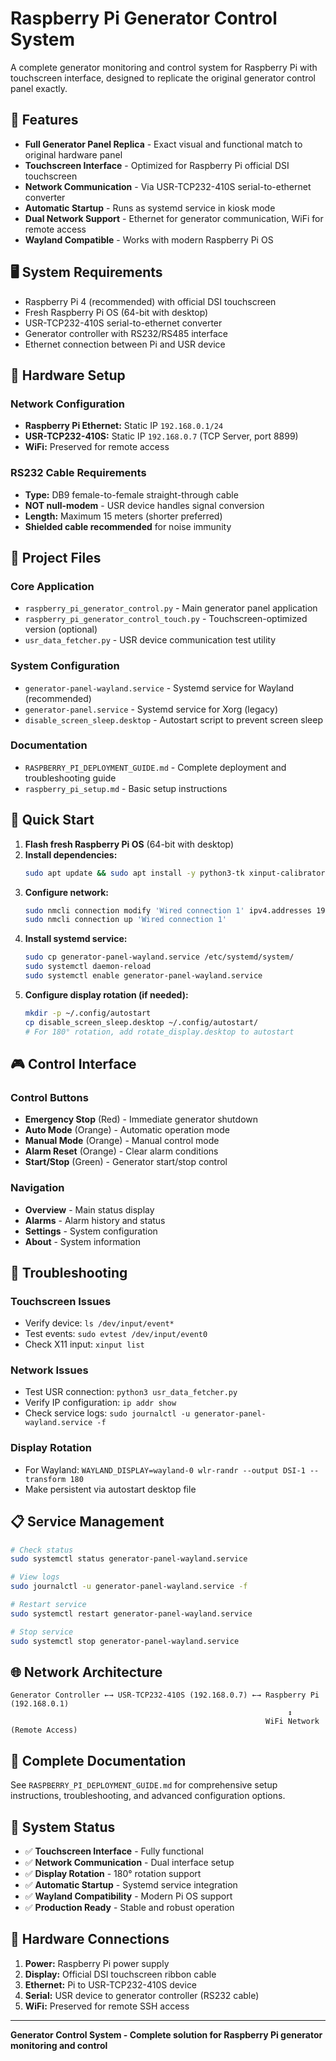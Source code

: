 # Raspberry Pi Generator Control System

A complete generator monitoring and control system for Raspberry Pi with touchscreen interface, designed to replicate the original generator control panel exactly.

## 🎯 Features

- **Full Generator Panel Replica** - Exact visual and functional match to original hardware panel
- **Touchscreen Interface** - Optimized for Raspberry Pi official DSI touchscreen
- **Network Communication** - Via USR-TCP232-410S serial-to-ethernet converter
- **Automatic Startup** - Runs as systemd service in kiosk mode
- **Dual Network Support** - Ethernet for generator communication, WiFi for remote access
- **Wayland Compatible** - Works with modern Raspberry Pi OS

## 🖥️ System Requirements

- Raspberry Pi 4 (recommended) with official DSI touchscreen
- Fresh Raspberry Pi OS (64-bit with desktop)
- USR-TCP232-410S serial-to-ethernet converter
- Generator controller with RS232/RS485 interface
- Ethernet connection between Pi and USR device

## 🔧 Hardware Setup

### Network Configuration
- **Raspberry Pi Ethernet:** Static IP `192.168.0.1/24`
- **USR-TCP232-410S:** Static IP `192.168.0.7` (TCP Server, port 8899)
- **WiFi:** Preserved for remote access

### RS232 Cable Requirements
- **Type:** DB9 female-to-female straight-through cable
- **NOT null-modem** - USR device handles signal conversion
- **Length:** Maximum 15 meters (shorter preferred)
- **Shielded cable recommended** for noise immunity

## 📁 Project Files

### Core Application
- `raspberry_pi_generator_control.py` - Main generator panel application
- `raspberry_pi_generator_control_touch.py` - Touchscreen-optimized version (optional)
- `usr_data_fetcher.py` - USR device communication test utility

### System Configuration
- `generator-panel-wayland.service` - Systemd service for Wayland (recommended)
- `generator-panel.service` - Systemd service for Xorg (legacy)
- `disable_screen_sleep.desktop` - Autostart script to prevent screen sleep

### Documentation
- `RASPBERRY_PI_DEPLOYMENT_GUIDE.md` - Complete deployment and troubleshooting guide
- `raspberry_pi_setup.md` - Basic setup instructions

## 🚀 Quick Start

1. **Flash fresh Raspberry Pi OS** (64-bit with desktop)
2. **Install dependencies:**
   ```bash
   sudo apt update && sudo apt install -y python3-tk xinput-calibrator evtest
   ```
3. **Configure network:**
   ```bash
   sudo nmcli connection modify 'Wired connection 1' ipv4.addresses 192.168.0.1/24 ipv4.method manual
   sudo nmcli connection up 'Wired connection 1'
   ```
4. **Install systemd service:**
   ```bash
   sudo cp generator-panel-wayland.service /etc/systemd/system/
   sudo systemctl daemon-reload
   sudo systemctl enable generator-panel-wayland.service
   ```
5. **Configure display rotation (if needed):**
   ```bash
   mkdir -p ~/.config/autostart
   cp disable_screen_sleep.desktop ~/.config/autostart/
   # For 180° rotation, add rotate_display.desktop to autostart
   ```

## 🎮 Control Interface

### Control Buttons
- **Emergency Stop** (Red) - Immediate generator shutdown
- **Auto Mode** (Orange) - Automatic operation mode
- **Manual Mode** (Orange) - Manual control mode  
- **Alarm Reset** (Orange) - Clear alarm conditions
- **Start/Stop** (Green) - Generator start/stop control

### Navigation
- **Overview** - Main status display
- **Alarms** - Alarm history and status
- **Settings** - System configuration
- **About** - System information

## 🔧 Troubleshooting

### Touchscreen Issues
- Verify device: `ls /dev/input/event*`
- Test events: `sudo evtest /dev/input/event0`
- Check X11 input: `xinput list`

### Network Issues
- Test USR connection: `python3 usr_data_fetcher.py`
- Verify IP configuration: `ip addr show`
- Check service logs: `sudo journalctl -u generator-panel-wayland.service -f`

### Display Rotation
- For Wayland: `WAYLAND_DISPLAY=wayland-0 wlr-randr --output DSI-1 --transform 180`
- Make persistent via autostart desktop file

## 📋 Service Management

```bash
# Check status
sudo systemctl status generator-panel-wayland.service

# View logs
sudo journalctl -u generator-panel-wayland.service -f

# Restart service
sudo systemctl restart generator-panel-wayland.service

# Stop service
sudo systemctl stop generator-panel-wayland.service
```

## 🌐 Network Architecture

```
Generator Controller ←→ USR-TCP232-410S (192.168.0.7) ←→ Raspberry Pi (192.168.0.1)
                                                              ↕
                                                         WiFi Network (Remote Access)
```

## 📖 Complete Documentation

See `RASPBERRY_PI_DEPLOYMENT_GUIDE.md` for comprehensive setup instructions, troubleshooting, and advanced configuration options.

## 🎯 System Status

- ✅ **Touchscreen Interface** - Fully functional
- ✅ **Network Communication** - Dual interface setup
- ✅ **Display Rotation** - 180° rotation support
- ✅ **Automatic Startup** - Systemd service integration
- ✅ **Wayland Compatibility** - Modern Pi OS support
- ✅ **Production Ready** - Stable and robust operation

## 🔗 Hardware Connections

1. **Power:** Raspberry Pi power supply
2. **Display:** Official DSI touchscreen ribbon cable
3. **Ethernet:** Pi to USR-TCP232-410S device
4. **Serial:** USR device to generator controller (RS232 cable)
5. **WiFi:** Preserved for remote SSH access

---

**Generator Control System - Complete solution for Raspberry Pi generator monitoring and control**
